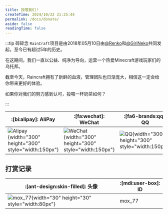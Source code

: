 ```yaml
---
title: 投喂我们！
createTime: 2024/10/22 21:25:44
permalink: /docs/donate/
aside: false
readingTime: false
---
```


:::tip 碎碎念
`RainCraft`项目是由2018年05月10日由<a href="https://kirisame.space/">@Renko</a>和<a href="https://ineko.cc/">@GiriNeko</a>共同发起，至今已有超过5年的历史。

在这期间，我们一直以公益、纯净为导向，运营一个热爱Minecraft游戏玩家们的乌托邦。

截至今天，Raincraft拥有了新鲜的血液，管理团队也日渐庞大，相信这一定会给你带来更好的体验。

如果你对我们的努力感到认可，投喂一杯奶茶如何？

:::

| :[bi:alipay]: AliPay                   | :[fa:wechat]: WeChat                      | :[fa6-brands:qq]: QQ                      |
| -------------------------------------- | ----------------------------------------- | ----------------------------------------- |
| ![Alipay](https://share.ineko.cc/p/localstorage/donate/.qrcodeonly/alipay.png?sign=aL3VK-xK0VR8S-TU2rh9D86XOqaOb5_igJ5fEstvBhA=:0){width="300" height="300" style="width:150px"} | ![WeChat](https://share.ineko.cc/p/localstorage/donate/.qrcodeonly/wechat.png?sign=Y5IWqAxj5lagtUqCWaNfoOEOt5gBgAPhwWM4ycJfhT8=:0){width="300" height="300" style="width:150px"} | ![QQ](https://share.ineko.cc/p/localstorage/donate/.qrcodeonly/qq.png?sign=yraDVEyzq-GkK-t6cc2GxYL5gr4xYKAlfVMLQHQ1gFA=:0){width="300" height="300" style="width:150px"}

## 打赏记录

| :[ant-design:skin-filled]: 头像        | :[mdi:user-box]: ID                   |
| -------------------------------------- | ----------------------------------------- |
| ![mox_77](https://crafatar.com/avatars/d3cfd1a228cb4ebca7d31c73998f19f2){width="30" height="30" style="width:80px"} | mox_77 |